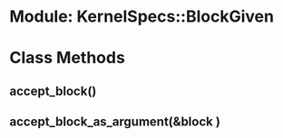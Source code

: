 # Module: KernelSpecs::BlockGiven
    



# Class Methods
## accept_block() [](#method-c-accept_block)
## accept_block_as_argument(&block ) [](#method-c-accept_block_as_argument)

